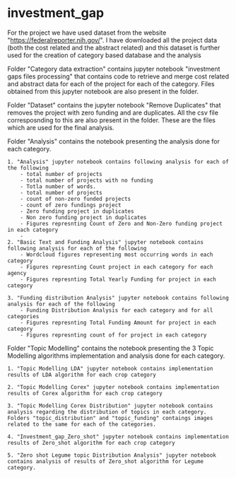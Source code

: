 # investment_gap
For the project we have used dataset from the website "https://federalreporter.nih.gov/". I have downloaded all the project data (both the cost related and the abstract related) and this dataset is further used for the creation of category based database and the analysis

Folder "Category data extraction" contains jupyter notebook "investment gaps files processing" that contains code to retrieve and merge cost related and abstract data for each of the project for each of the category. Files obtained from this jupyter notebook are also present in the folder.

Folder "Dataset" contains the jupyter notebook "Remove Duplicates" that removes the project with zero funding and are duplicates. All the csv file corresposnding to this are also present in the folder. These are the files which are used for the final analysis.

Folder "Analysis" contains the notebook presenting the analysis done for each category.

	1. "Analysis" jupyter notebook contains following analysis for each of the following
		- total number of projects
		- total number of projects with no funding 
		- Totla number of words.
		- total number of projects 
		- count of non-zero funded projects 
		- count of zero fundings project
		- Zero funding project in duplicates
		- Non zero funding project in duplicates
		- Figures represnting Count of Zero and Non-Zero funding project in each category
		- 
	2. "Basic Text and Funding Analysis" jupyter notebook contains following analysis for each of the following
		- Wordcloud figures representing most occurring words in each category
		- Figures represnting Count project in each category for each agency
		- Figures represnting Total Yearly Funding for project in each category
		
	3. "Funding distribution Analysis" jupyter notebook contains following analysis for each of the following
		- Funding Distribution Analysis for each category and for all categories
		- Figures represnting Total Funding Amount for project in each category
		- Figures represnting count of for project in each category
Folder "Topic Modelling" contains the notebook presenting the 3 Topic Modelling algorithms implementation and analysis done for each category.

	1. "Topic Modelling LDA" jupyter notebook contains implementation results of LDA algorithm for each crop category

	2. "Topic Modelling Corex" jupyter notebook contains implementation results of Corex algorithm for each crop category
		
	3. "Topic Modelling Corex Distribution" jupyter notebook contains analysis regarding the distribution of topics in each category. Folders "topic_distribution" and "topic_funding" contaings images related to the same for each of the categories.
	
	4. "Investment_gap_Zero_shot" jupyter notebook contains implementation results of Zero_shot algorithm for each crop category
	
	5. "Zero shot Legume topic Distribution Analysis" jupyter notebook contains analysis of results of Zero_shot algorithm for Legume category.
	
